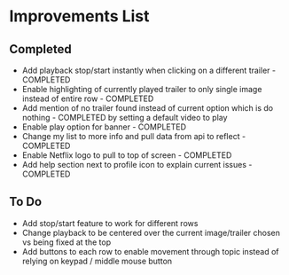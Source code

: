 # Improvements List

## Completed

- Add playback stop/start instantly when clicking on a different trailer - COMPLETED
- Enable highlighting of currently played trailer to only single image instead of entire row - COMPLETED
- Add mention of no trailer found instead of current option which is do nothing - COMPLETED by setting a default video to play
- Enable play option for banner - COMPLETED
- Change my list to more info and pull data from api to reflect - COMPLETED
- Enable Netflix logo to pull to top of screen - COMPLETED
- Add help section next to profile icon to explain current issues - COMPLETED

## To Do

- Add stop/start feature to work for different rows
- Change playback to be centered over the current image/trailer chosen vs being fixed at the top
- Add buttons to each row to enable movement through topic instead of relying on keypad / middle mouse button

